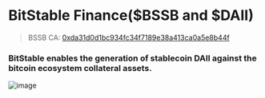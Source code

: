 # BitStable Finance($BSSB and $DAII)

> BSSB CA: [0xda31d0d1bc934fc34f7189e38a413ca0a5e8b44f](https://etherscan.io/token/0xda31d0d1bc934fc34f7189e38a413ca0a5e8b44f)

### BitStable enables the generation of stablecoin DAII against the bitcoin ecosystem collateral assets. 

![image](https://github.com/BitStable-Finance/.github/assets/154438863/5612f5f2-dfca-4cc5-8170-a1fd3dbc65bf)


